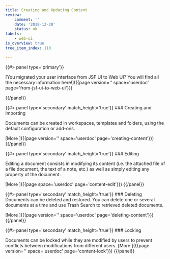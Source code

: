 ```yaml
---
title: Creating and Updating Content
review:
    comment: ''
    date: '2018-12-20'
    status: ok
labels:
    - web-ui
is_overview: true
tree_item_index: 110

---
```


<div class="column">
{{#> panel type='primary'}}

[You migrated your user interface from JSF UI to Web UI? You will find all the necessary information here!]({{page version='' space='userdoc' page='from-jsf-ui-to-web-ui'}})

{{/panel}}
</div>

<div class="row" data-equalizer data-equalize-on="medium">

<div class="column medium-6">
{{#> panel type='secondary' match_height='true'}}
### Creating and Importing

Documents can be created in workspaces, templates and folders, using the default configuration or add-ons.

[More&nbsp;<i class="fa fa-long-arrow-right" aria-hidden="true"></i>]({{page version='' space='userdoc' page='creating-content'}})
{{/panel}}
</div>

<div class="column medium-6">
{{#> panel type='secondary' match_height='true'}}
### Editing

Editing a document consists in modifying its content (i.e. the attached file of a file document, the text of a note, etc.) as well as simply editing any property of the document.

[More&nbsp;<i class="fa fa-long-arrow-right" aria-hidden="true"></i>]({{page space='userdoc' page='content-edit'}})
{{/panel}}
</div>



<div class="row" data-equalizer data-equalize-on="medium">

<div class="column medium-6">
{{#> panel type='secondary' match_height='true'}}
### Deleting
Documents can be deleted and restored. You can delete one or several documents at a time and use Trash Search to retrieved deleted documents.

[More&nbsp;<i class="fa fa-long-arrow-right" aria-hidden="true"></i>]({{page version='' space='userdoc' page='deleting-content'}})
{{/panel}}
</div>

<div class="column medium-6">
{{#> panel type='secondary' match_height='true'}}
### Locking

Documents can be locked while they are modified by users to prevent conflicts between modifications from different users.
[More&nbsp;<i class="fa fa-long-arrow-right" aria-hidden="true"></i>]({{page version='' space='userdoc' page='content-lock'}})
{{/panel}}
</div>
